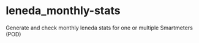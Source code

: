 # leneda_monthly-stats
Generate and check monthly leneda stats for one or multiple Smartmeters (POD)
